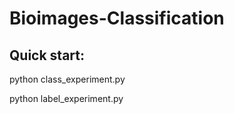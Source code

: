 # Bioimages-Classification

Quick start:
---
python class_experiment.py 

python label_experiment.py

